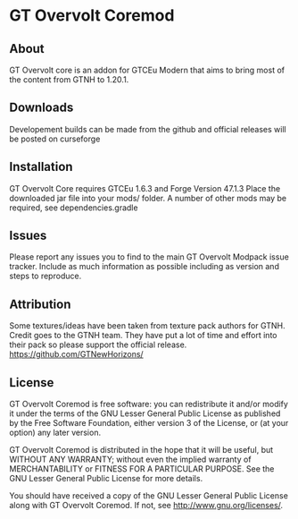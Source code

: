 GT Overvolt Coremod
===

## About

GT Overvolt core is an addon for GTCEu Modern that aims to bring most of the content from GTNH to 1.20.1.

## Downloads

Developement builds can be made from the github and official releases will be posted on curseforge

## Installation

GT Overvolt Core requires GTCEu 1.6.3 and Forge Version 47.1.3
Place the downloaded jar file into your mods/ folder. A number of other mods may be required, see dependencies.gradle

## Issues

Please report any issues you to find to the main GT Overvolt Modpack issue tracker. Include as much information as
possible including
as version and steps to reproduce.

## Attribution

Some textures/ideas have been taken from texture pack authors for GTNH. Credit goes to the GTNH team. They have put a
lot
of time and effort into their pack so please support the official release. <https://github.com/GTNewHorizons/>

## License

GT Overvolt Coremod is free software: you can redistribute it and/or modify it under the terms of the
GNU Lesser General Public License as published by the Free Software Foundation, either version 3
of the License, or (at your option) any later version.

GT Overvolt Coremod is distributed in the hope that it will be useful, but WITHOUT ANY WARRANTY;
without even the implied warranty of MERCHANTABILITY or FITNESS FOR A PARTICULAR PURPOSE.
See the GNU Lesser General Public License for more details.

You should have received a copy of the GNU Lesser General Public License along with GT Overvolt Coremod.
If not, see <http://www.gnu.org/licenses/>.
